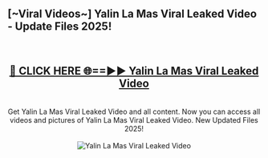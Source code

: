 <h2>[~Viral Videos~] Yalin La Mas Viral Leaked Video - Update Files 2025!</h2>
<br>
<div align="center">
<h2><a href="https://betterlinks.top/A2PfLJ" rel="nofollow">🔴 CLICK HERE 🌐==►► Yalin La Mas Viral Leaked Video</a></h2>
<br>
Get Yalin La Mas Viral Leaked Video and all content. Now you can access all videos and pictures of Yalin La Mas Viral Leaked Video. New Updated Files 2025!
<br>
<br>
<a href="https://betterlinks.top/A2PfLJ" rel="nofollow" data-target="animated-image.originalLink"><img src="https://i.ibb.co.com/WyWwxjT/player-gif2.gif" alt="Yalin La Mas Viral Leaked Video" style="max-width: 100%; display: inline-block;" data-target="animated-image.originalImage"></a>
</div>
<br>
